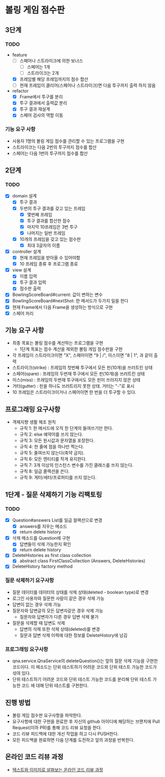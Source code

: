 # 볼링 게임 점수판

## 3단계

### TODO
* feature
  * [ ] 스페어나 스트라이크에 의한 보너스
    * [ ] 스페어는 1개
    * [ ] 스트라이크는 2개
  * [x] 프레임별 해당 프레임까지의 점수 합산
  * [ ] 현재 프레임이 클리어(스페어나 스트라이크)면 다음 투구까지 출력 하지 않음
* refactor
  * [x] Frame에서 투구를 분리
  * [x] 투구 결과에서 출력값 분리
  * [x] 투구 결과 재설계
  * [x] 스페어 검사의 역할 이동

### 기능 요구 사항
* 사용자 1명의 볼링 게임 점수를 관리할 수 있는 프로그램을 구현
* 스트라이크는 다음 2번의 투구까지 점수를 합산
* 스페어는 다음 1번의 투구까지 점수를 합산

## 2단계

### TODO
* [x] domain 설계
  * [x] 투구 결과
  * [x] 두번의 투구 결과를 갖고 있는 프레임
    * [x] 몇번째 프레임
    * [x] 투구 결과를 합산한 점수
    * [x] 마지막 10프레임은 3번 투구
    * [x] 나머지는 일반 프레임
  * [x] 10개의 프레임을 갖고 있는 점수판
    * [x] 최대 3글자의 이름
* [x] controller 설계
    * [x] 현재 프레임을 받아올 수 있어야함
    * [x] 10 프레임 종류 후 프로그램 종료
* [x] view 설계
  * [x] 이름 입력
  * [x] 투구 결과 입력
  * [x] 점수판 출력
* [x] BowlingScoreBoard#current: 값이 변하는 변수
* [x] BowlingScoreBoard#nextShot: 한 메서드가 두가지 일을 한다
* [x] 현재 Frame에서 다음 Frame을 생성하는 방식으로 구현
* [x] 스페어 처리

## 기능 요구 사항
 * 최종 목표는 볼링 점수를 계산하는 프로그램을 구현
   * 1단계 목표는 점수 계산을 제외한 볼링 게임 점수판을 구현
 * 각 프레임이 스트라이크이면 "X", 스페어이면 "9 | /", 미스이면 "8 | 1", 과 같이 출력
 * 스트라이크(strike) : 프레임의 첫번째 투구에서 모든 핀(10개)을 쓰러트린 상태
 * 스페어(spare) : 프레임의 두번재 투구에서 모든 핀(10개)을 쓰러트린 상태
 * 미스(miss) : 프레임의 두번재 투구에서도 모든 핀이 쓰러지지 않은 상태
 * 거터(gutter) : 핀을 하나도 쓰러트리지 못한 상태. 거터는 "-"로 표시
 * 10 프레임은 스트라이크이거나 스페어이면 한 번을 더 투구할 수 있다.

## 프로그래밍 요구사항
 * 객체지향 생활 체조 원칙
   * 규칙 1: 한 메서드에 오직 한 단계의 들여쓰기만 한다.
   * 규칙 2: else 예약어를 쓰지 않는다.
   * 규칙 3: 모든 원시값과 문자열을 포장한다.
   * 규칙 4: 한 줄에 점을 하나만 찍는다.
   * 규칙 5: 줄여쓰지 않는다(축약 금지).
   * 규칙 6: 모든 엔티티를 작게 유지한다.
   * 규칙 7: 3개 이상의 인스턴스 변수를 가진 클래스를 쓰지 않는다.
   * 규칙 8: 일급 콜렉션을 쓴다.
   * 규칙 9: 게터/세터/프로퍼티를 쓰지 않는다.
   
## 1단계 - 질문 삭제하기 기능 리팩토링
### TODO
* [x] Question#answers List<Answer>를 일급 컬랙션으로 변경
  * [x] answers를 지우는 메소드
  * [x] return delete history
* [x] 삭제 메소드를 Question에 구현
  * [x] 답변들이 삭제 가능한지 확인
  * [x] return delete history
* [x] DeleteHistories as first class collection
  * [x] abstract class FirstClassCollection (Answers, DeleteHistories)
* [x] DeleteHistory factory method

### 질문 삭제하기 요구사항
* 질문 데이터를 데이터의 상태를 삭제 상태(deleted - boolean type)로 변경
* 로그인 사용자와 질문한 사람이 같은 경우 삭제 가능
* 답변이 없는 경우 삭제 가능
* 질문자와 답변글의 모든 답변자같은 경우 삭제 가능
  * 질문자와 답변자가 다른 경우 답변 삭제 불가
* 질문을 삭제할 때 답변도 삭제
  * 답변의 삭제 또한 삭제 상태(deleted)를 변경
  * 질문과 답변 삭제 이력에 대한 정보를 DeleteHistory에 남김

### 프로그래밍 요구사항
* qna.service.QnaService의 deleteQuestion()는 앞의 질문 삭제 기능을 구현한 코드이다. 이 메소드는 단위 테스트하기 어려운 코드와 단위 테스트 가능한 코드가 섞여 있다.
* 단위 테스트하기 어려운 코드와 단위 테스트 가능한 코드를 분리해 단위 테스트 가능한 코드 에 대해 단위 테스트를 구현한다.

## 진행 방법
* 볼링 게임 점수판 요구사항을 파악한다.
* 요구사항에 대한 구현을 완료한 후 자신의 github 아이디에 해당하는 브랜치에 Pull Request(이하 PR)를 통해 코드 리뷰 요청을 한다.
* 코드 리뷰 피드백에 대한 개선 작업을 하고 다시 PUSH한다.
* 모든 피드백을 완료하면 다음 단계를 도전하고 앞의 과정을 반복한다.

## 온라인 코드 리뷰 과정
* [텍스트와 이미지로 살펴보는 온라인 코드 리뷰 과정](https://github.com/next-step/nextstep-docs/tree/master/codereview)
